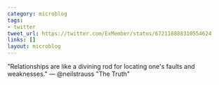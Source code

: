 ```yaml
---
category: microblog
tags:
- twitter
tweet_url: https://twitter.com/ExMember/status/672118888310554624
links: []
layout: microblog
---
```

"Relationships are like a divining rod for locating one's faults and weaknesses." — @neilstrauss "The Truth"
